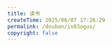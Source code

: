 ```yaml
---
title: 读书
createTime: 2025/06/07 17:26:29
permalink: /douban/iv83ogus/
copyright: false
---
```




<div id="douban-container"></div>

<script setup>
// 动态加载豆瓣资源
const link = document.createElement('link')
link.rel = 'stylesheet'
link.href = 'https://cdn.jsdelivr.net/npm/idouban/dist/index.css'
document.head.appendChild(link)

const script = document.createElement('script')
script.src = 'https://cdn.jsdelivr.net/npm/idouban/dist/index.js'
script.onload = () => {
  window.idouban?.init({
    selector: '#douban-container',
    douban_id: '263165274',
    type: 'book'
  })
}
document.head.appendChild(script)
</script>
